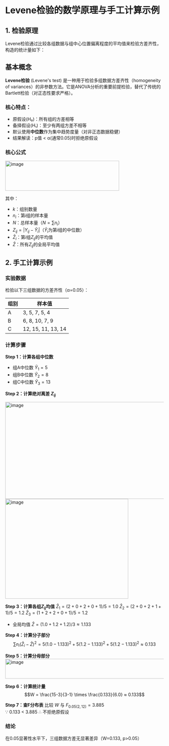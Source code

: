 # Levene检验的数学原理与手工计算示例

## 1. 检验原理
Levene检验通过比较各组数据与组中心位置偏离程度的平均值来检验方差齐性，构造的统计量如下：
## 基本概念
**Levene检验** (Levene's test) 是一种用于检验多组数据方差齐性（homogeneity of variances）的非参数方法。它是ANOVA分析的重要前提检验，替代了传统的Bartlett检验（对正态性要求严格）。

### 核心特点：
- 原假设(H₀)：所有组的方差相等
- 备择假设(H₁)：至少有两组方差不相等
- 默认使用**中位数**作为集中趋势度量（对非正态数据稳健）
- 结果解读：p值 < α(通常0.05)时拒绝原假设
### 核心公式

<img width="362" height="95" alt="image" src="https://github.com/user-attachments/assets/6a56fb3b-a1b8-49c0-84aa-858c6e81b170" />


其中：
- $k$：组别数量
- $n_i$：第$i$组的样本量
- $N$：总样本量（$N = \sum n_i$）
- $Z_{ij} = |Y_{ij} - \tilde{Y}_i|$（$\tilde{Y}_i$为第$i$组的中位数）
- $\bar{Z}_i$：第$i$组$Z_{ij}$的平均值
- $\bar{Z}$：所有$Z_{ij}$的全局平均值

## 2. 手工计算示例

### 实验数据
检验以下三组数据的方差齐性（α=0.05）：

| 组别 | 样本值 |
|------|--------|
| A    | 3, 5, 7, 5, 4 |
| B    | 6, 8, 10, 7, 9 |
| C    | 12, 15, 11, 13, 14 |

### 计算步骤

**Step 1：计算各组中位数**
- 组A中位数 $\tilde{Y}_1 = 5$
- 组B中位数 $\tilde{Y}_2 = 8$  
- 组C中位数 $\tilde{Y}_3 = 13$

**Step 2：计算绝对离差 $Z_{ij}$**

<img width="787" height="308" alt="image" src="https://github.com/user-attachments/assets/742d3528-ab75-4b7d-804d-98ebd229cba1" />
<img width="391" height="317" alt="image" src="https://github.com/user-attachments/assets/c778c2bd-d009-48c4-9e5c-972a37e0f74d" />


**Step 3：计算各组$Z_{ij}$均值**
$\bar{Z}_1 = (2+0+2+0+1)/5 = 1.0$
$\bar{Z}_2 = (2+0+2+1+1)/5 = 1.2$
$\bar{Z}_3 = (1+2+2+0+1)/5 = 1.2$
- 全局均值 $\bar{Z} = (1.0+1.2+1.2)/3 ≈ 1.133$

**Step 4：计算分子部分**
$$\sum n_i(\bar{Z}_i-\bar{Z})^2 = 5(1.0-1.133)^2 + 5(1.2-1.133)^2 + 5(1.2-1.133)^2 ≈ 0.133$$

**Step 5：计算分母部分**
<img width="644" height="63" alt="image" src="https://github.com/user-attachments/assets/8567a294-2055-4a14-a104-8754c92e0c54" />


**Step 6：计算统计量**
$$W = \frac{15-3}{3-1} \times \frac{0.133}{6.0} ≈ 0.133$$

**Step 7：查F分布表**
比较 $W$ 与 $F_{0.05(2,12)} = 3.885$  
∵ 0.133 < 3.885 ∴ 不拒绝原假设

### 结论
在0.05显著性水平下，三组数据方差无显著差异（W=0.133, p>0.05）
